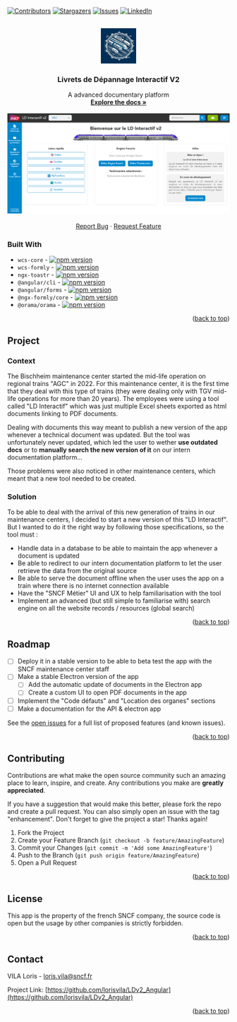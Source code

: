 <a name="readme-top"></a>

<!-- PROJECT SHIELDS -->
[![Contributors][contributors-shield]][contributors-url]
[![Stargazers][stars-shield]][stars-url]
[![Issues][issues-shield]][issues-url]
[![LinkedIn][linkedin-shield]][linkedin-url]



<!-- PROJECT LOGO -->
<br />
<div align="center">
  <a href="https://github.com/github_username/repo_name">
    <img src="docs/images/LDv2-logo.jpg" alt="Logo" width="80" height="80">
  </a>

<h3 align="center">Livrets de Dépannage Interactif V2</h3>

  <p align="center">
    A advanced documentary platform
    <br />
    <a href="https://github.com/lorisvila/LDv2_Angular"><strong>Explore the docs »</strong></a>
    <br />
    <br />
    <img src="docs/images/homePageScreenshot.png" alt="Logo" width="900">
    <br />
    <br />
    <a href="https://github.com/lorisvila/LDv2_Angular/issues">Report Bug</a>
    ·
    <a href="https://github.com/lorisvila/LDv2_Angular/issues">Request Feature</a>
  </p>
</div>


### Built With

- `wcs-core` - [![npm version](https://badge.fury.io/js/wcs-core.svg)](https://badge.fury.io/js/wcs-core)
- `wcs-formly` - [![npm version](https://badge.fury.io/js/wcs-formly.svg)](https://badge.fury.io/js/wcs-formly)
- `ngx-toastr` - [![npm version](https://badge.fury.io/js/ngx-toastr.svg)](https://badge.fury.io/js/ngx-toastr)
- `@angular/cli` - [![npm version](https://badge.fury.io/js/@angular%2Fcli.svg)](https://badge.fury.io/js/@angular%2Fcli)
- `@angular/forms` - [![npm version](https://badge.fury.io/js/@angular%2Fforms.svg)](https://badge.fury.io/js/@angular%2Fforms)
- `@ngx-formly/core` - [![npm version](https://badge.fury.io/js/@ngx-formly%2Fcore.svg)](https://badge.fury.io/js/@ngx-formly%2Fcore)
- `@orama/orama` - [![npm version](https://badge.fury.io/js/@orama%2Forama.svg)](https://badge.fury.io/js/@orama%2Forama)

<p align="right">(<a href="#readme-top">back to top</a>)</p>

<!-- USAGE EXAMPLES -->
## Project

### Context

The Bischheim maintenance center started the mid-life operation on regional trains "AGC" in 2022. For this maintenance center, it is the first time that they deal with this type of trains (they were dealing only with TGV mid-life operations for more than 20 years).
The employees were using a tool called "LD Interactif" which was just multiple Excel sheets exported as html documents linking to PDF documents.

Dealing with documents this way meant to publish a new version of the app whenever a technical document was updated. But the tool was unfortunately never updated, which led the user to wether **use outdated docs** or to **manually search the new version of it** on our intern documentation platform...

Those problems were also noticed in other maintenance centers, which meant that a new tool needed to be created.


### Solution

To be able to deal with the arrival of this new generation of trains in our maintenance centers, I decided to start a new version of this "LD Interactif". But I wanted to do it the right way by following those specifications, so the tool must : 

* Handle data in a database to be able to maintain the app whenever a document is updated
* Be able to redirect to our intern documentation platform to let the user retrieve the data from the original source
* Be able to serve the document offline when the user uses the app on a train where there is no internet connection available
* Have the "SNCF Métier" UI and UX to help familiarisation with the tool
* Implement an advanced (but still simple to familiarise with) search engine on all the website records / resources (global search)

<p align="right">(<a href="#readme-top">back to top</a>)</p> 

<!-- ROADMAP -->
## Roadmap

- [ ] Deploy it in a stable version to be able to beta test the app with the SNCF maintenance center staff
- [ ] Make a stable Electron version of the app
  - [ ] Add the automatic update of documents in the Electron app
  - [ ] Create a custom UI to open PDF documents in the app
- [ ] Implement the "Code défauts" and "Location des organes" sections 
- [ ] Make a documentation for the API & electron app

See the [open issues](https://github.com/github_username/repo_name/issues) for a full list of proposed features (and known issues).

<p align="right">(<a href="#readme-top">back to top</a>)</p>



<!-- CONTRIBUTING -->
## Contributing

Contributions are what make the open source community such an amazing place to learn, inspire, and create. Any contributions you make are **greatly appreciated**.

If you have a suggestion that would make this better, please fork the repo and create a pull request. You can also simply open an issue with the tag "enhancement".
Don't forget to give the project a star! Thanks again!

1. Fork the Project
2. Create your Feature Branch (`git checkout -b feature/AmazingFeature`)
3. Commit your Changes (`git commit -m 'Add some AmazingFeature'`)
4. Push to the Branch (`git push origin feature/AmazingFeature`)
5. Open a Pull Request

<p align="right">(<a href="#readme-top">back to top</a>)</p>



<!-- LICENSE -->
## License

This app is the property of the french SNCF company, the source code is open but the usage by other companies is strictly forbidden.

<p align="right">(<a href="#readme-top">back to top</a>)</p>



<!-- CONTACT -->
## Contact

VILA Loris - loris.vila@sncf.fr

Project Link: [https://github.com/lorisvila/LDv2_Angular](https://github.com/lorisvila/LDv2_Angular)

<p align="right">(<a href="#readme-top">back to top</a>)</p>


<!-- MARKDOWN LINKS & IMAGES -->
<!-- https://www.markdownguide.org/basic-syntax/#reference-style-links -->
[contributors-shield]: https://img.shields.io/github/contributors/lorisvila/LDv2_Angular.svg?style=for-the-badge
[contributors-url]: https://github.com/lorisvila/LDv2_Angular/graphs/contributors
[stars-shield]: https://img.shields.io/github/stars/lorisvila/LDv2_Angular.svg?style=for-the-badge
[stars-url]: https://github.com/lorisvila/LDv2_Angular/stargazers
[issues-shield]: https://img.shields.io/github/issues/lorisvila/LDv2_Angular.svg?style=for-the-badge
[issues-url]: https://github.com/lorisvila/LDv2_Angular/issues
[linkedin-shield]: https://img.shields.io/badge/-LinkedIn-black.svg?style=for-the-badge&logo=linkedin&colorB=555
[linkedin-url]: https://linkedin.com/in/loris-vila

[product-screenshot]: docs/images/homePageScreenshot.png
[logo]: docs/images/LDv2-logo.jpg
